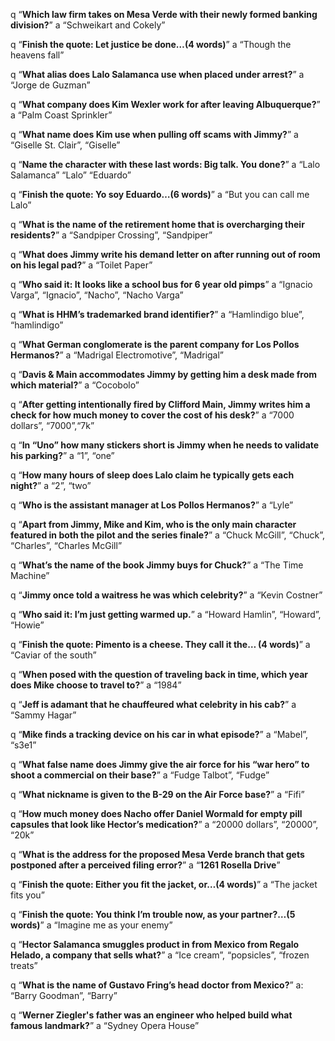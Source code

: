 q “**Which law firm takes on Mesa Verde with their newly formed banking division?**”
a “Schweikart and Cokely”

q “**Finish the quote: Let justice be done…(4 words)**”
a “Though the heavens fall”

q “**What alias does Lalo Salamanca use when placed under arrest?**”
a “Jorge de Guzman”

q “**What company does Kim Wexler work for after leaving Albuquerque?**”
a “Palm Coast Sprinkler”

q “**What name does Kim use when pulling off scams with Jimmy?**”
a “Giselle St. Clair”, “Giselle”

q “**Name the character with these last words: Big talk. You done?**”
a “Lalo Salamanca” “Lalo” “Eduardo”

q “**Finish the quote: Yo soy Eduardo…(6 words)**”
a “But you can call me Lalo”

q “**What is the name of the retirement home that is overcharging their residents?**”
a “Sandpiper Crossing”, “Sandpiper”  

q “**What does Jimmy write his demand letter on after running out of room on his legal pad?**” 
a “Toilet Paper”

q “**Who said it: It looks like a school bus for 6 year old pimps**”
a “Ignacio Varga”, “Ignacio”, “Nacho”, “Nacho Varga” 

q “**What is HHM’s trademarked brand identifier?**”
a “Hamlindigo blue”, “hamlindigo” 

q “**What German conglomerate is the parent company for Los Pollos Hermanos?**”
a “Madrigal Electromotive”, “Madrigal” 

q “**Davis & Main accommodates Jimmy by getting him a desk made from which material?**”
a “Cocobolo” 

q “**After getting intentionally fired by Clifford Main, Jimmy writes him a check for how much money to cover the cost of his desk?**”
a “7000 dollars”, “7000”,“7k”

q “**In “Uno” how many stickers short is Jimmy when he needs to validate his parking?**”
a “1”, “one” 

q “**How many hours of sleep does Lalo claim he typically gets each night?**”
a “2”, “two” 

q “**Who is the assistant manager at Los Pollos Hermanos?**”
a “Lyle”

q “**Apart from Jimmy, Mike and Kim, who is the only main character featured in both the pilot and the series finale?**”
a “Chuck McGill”, “Chuck”, “Charles”, “Charles McGill”

q “**What’s the name of the book Jimmy buys for Chuck?**”
a “The Time Machine”

q “**Jimmy once told a waitress he was which celebrity?**”
a “Kevin Costner”

q “**Who said it: I’m just getting warmed up.**”
a “Howard Hamlin”, “Howard”, “Howie”

q “**Finish the quote: Pimento is a cheese. They call it the… (4 words)**”
a “Caviar of the south”

q “**When posed with the question of traveling back in time, which year does Mike choose to travel to?**”
a “1984”

q “**Jeff is adamant that he chauffeured what celebrity in his cab?**”
a “Sammy Hagar” 

q “**Mike finds a tracking device on his car in what episode?**” 
a “Mabel”, “s3e1”

q “**What false name does Jimmy give the air force for his “war hero” to shoot a commercial on their base?**” 
a “Fudge Talbot”, “Fudge”

q “**What nickname is given to the B-29 on the Air Force base?**”
a “Fifi”

q “**How much money does Nacho offer Daniel Wormald for empty pill capsules that look like Hector’s medication?**”
a “20000 dollars”, “20000”, “20k”

q “**What is the address for the proposed Mesa Verde branch that gets postponed after a perceived filing error?**”
a “**1261 Rosella Drive**”

q “**Finish the quote: Either you fit the jacket, or…(4 words)**”
a “The jacket fits you”

q “**Finish the quote: You think I’m trouble now, as your partner?…(5 words)**”
a “Imagine me as your enemy”

q “**Hector Salamanca smuggles product in from Mexico from Regalo Helado, a company that sells what?**”
a “Ice cream”, “popsicles”, “frozen treats” 

q “**What is the name of Gustavo Fring’s head doctor from Mexico?**”
a: “Barry Goodman”, “Barry”

q “**Werner Ziegler's father was an engineer who helped build what famous landmark?**”
a “Sydney Opera House”
